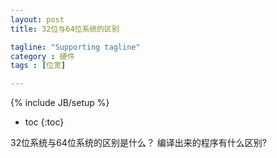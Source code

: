 ```yaml
---
layout: post
title: 32位与64位系统的区别

tagline: "Supporting tagline"
category : 硬件
tags : [位宽]

---
```

{% include JB/setup %}

* toc
{:toc}


32位系统与64位系统的区别是什么？
编译出来的程序有什么区别?
